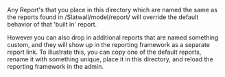 Any Report's that you place in this directory which are named the same as the reports found in /Slatwall/model/report/ will override the default behavior of that 'built in' report.

However you can also drop in additional reports that are named something custom, and they will show up in the reporting framework as a separate report link.  To illustrate this, you can copy one of the default reports, rename it with something unique, place it in this directory, and reload the reporting framework in the admin.